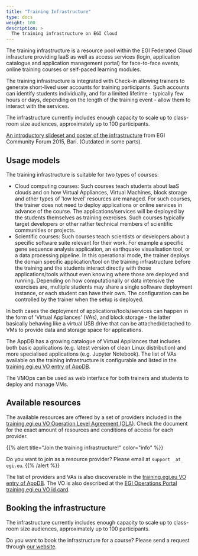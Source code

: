 ```yaml
---
title: "Training Infrastructure"
type: docs
weight: 100
description: >
  The training infrastructure on EGI Cloud
---
```


The training infrastructure is a resource pool within the EGI Federated
Cloud infrascture providing IaaS as well as access services (login,
application catalogue and application management portal) for
face-to-face events, online training courses or self-paced learning
modules.

The training infrastructure is integrated with Check-in allowing
trainers to generate short-lived user accounts for training
participants. Such accounts can identify students individually, and for
a limited lifetime - typically few hours or days, depending on the
length of the training event - allow them to interact with the services.

The infrastructure currently includes enough capacity to scale up to
class-room size audiences, approximately up to 100 participants.

[An introductory slideset and poster of the
infrastructure](https://indico.egi.eu/indico/contributionDisplay.py?contribId=122&confId=2544)
from EGI Community Forum 2015, Bari. (Outdated in some parts).

## Usage models

The training infrastructure is suitable for two types of courses:

- Cloud computing courses: Such courses teach students about IaaS
  clouds and on how Virtual Appliances, Virtual Machines, block
  storage and other types of 'low level' resources are managed. For
  such courses, the trainer does not need to deploy applications or
  online services in advance of the course. The applications/services
  will be deployed by the students themselves as training exercises.
  Such courses typically target developers or other rather technical
  members of scientific communities or projects.
- Scientific courses: Such courses teach scientists or developers
  about a specific software suite relevant for their work. For example
  a specific gene sequence analysis application, an earthquake
  visualisation tool, or a data processing pipeline. In this
  operational mode, the trainer deploys the domain specific
  application/tool on the training infrastructure before the training
  and the students interact directly with those applications/tools
  without even knowing where those are deployed and running. Depending
  on how computationally or data intensive the exercises are, multiple
  students may share a single software deployment instance, or each
  student can have their own. The configuration can be controlled by
  the trainer when the setup is deployed.

In both cases the deployment of applications/tools/services can happen
in the form of 'Virtual Appliances' (VAs), and block storage - the
latter basically behaving like a virtual USB drive that can be
attached/detached to VMs to provide data and storage space for
applications.

The AppDB has a growing catalogue of Virtual Appliances that includes
both basic applications (e.g. latest version of clean Linux
distribution) and more specialised applications (e.g. Jupyter Notebook).
The list of VAs available on the training infrastructure is configurable
and listed in the [training.egi.eu VO entry of
AppDB](https://appdb.egi.eu/store/vo/training.egi.eu).

The VMOps can be used as web interface for both trainers and students to
deploy and manage VMs.

## Available resources

The available resources are offered by a set of providers included in
the [training.egi.eu VO Operation Level Agreement
(OLA)](https://documents.egi.eu/document/2768). Check the document for
the exact amount of resources and conditions of access for each
provider.

{{% alert title="Join the training infrastructure!" color="info" %}}

Do you want to join as a resource provider? Please email at
`support _at_ egi.eu`.
{{% /alert %}}

The list of providers and VAs is also discoverable in the
[training.egi.eu VO entry of
AppDB](https://appdb.egi.eu/store/vo/training.egi.eu). The VO is also
described at the [EGI Operations Portal training.egi.eu VO id
card](http://operations-portal.egi.eu/vo/view/voname/training.egi.eu).

## Booking the infrastructure

The infrastructure currently includes enough capacity to scale up to
class-room size audiences, approximately up to 100 participants.

Do you want to book the infrastructure for a course? Please send a
request through [our website](https://www.egi.eu/services/training-infrastructure/).
